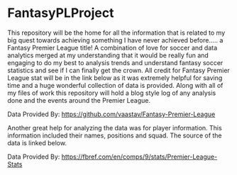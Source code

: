 # FantasyPLProject
 This repository will be the home for all the information that is related to my big quest towards achieving something I have never achieved before..... a Fantasy Premier League title! A combination of love for soccer and data analytics merged at my understanding that it would be really fun and engaging to do my best to analysis trends and understand fantasy soccer statistics and see if I can finally get the crown. All credit for Fantasy Premier League stat will be in the link below as it was extremely helpful for saving time and a huge wonderful collection of data is provided. Along with all of my files of work this repository will hold a blog style log of any analysis done and the events around the Premier League.


Data Provided By: https://github.com/vaastav/Fantasy-Premier-League

Another great help for analyzing the data was for player information. This information included their names, positions and squad. The source of the data is linked below.

Data Provided By: https://fbref.com/en/comps/9/stats/Premier-League-Stats
